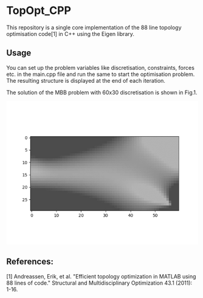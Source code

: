 # TopOpt_CPP
This repository is a single core implementation of the 88 line topology optimisation code[1] in C++ using the Eigen library. 

## Usage
You can set up the problem variables like discretisation, constraints, forces etc. in the main.cpp file and run the same to start the optimisation problem. 
The resulting structure is displayed at the end of each iteration.

The solution of the MBB problem with 60x30 discretisation is shown in Fig.1.

![Fig.1: Solution for MBB problem 60x30](sol_60_30.gif)

## References:
[1] Andreassen, Erik, et al. "Efficient topology optimization in MATLAB using 88 lines of code." Structural and Multidisciplinary Optimization 43.1 (2011): 1-16.
